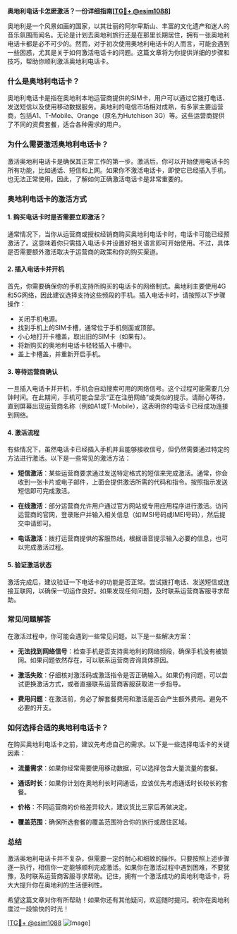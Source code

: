 **奥地利电话卡怎麽激活？一份详细指南[[TG💪+ @esim1088](https://t.me/s/esim1088)]**

奥地利是一个风景如画的国家，以其壮丽的阿尔卑斯山、丰富的文化遗产和迷人的音乐氛围而闻名。无论是计划去奥地利旅行还是在那里长期居住，拥有一张奥地利电话卡都是必不可少的。然而，对于初次使用奥地利电话卡的人而言，可能会遇到一些困惑，尤其是关于如何激活电话卡的问题。这篇文章将为你提供详细的步骤和技巧，帮助你顺利激活奥地利电话卡。

### 什么是奥地利电话卡？

奥地利电话卡是指在奥地利本地运营商提供的SIM卡，用户可以通过它拨打电话、发送短信以及使用移动数据服务。奥地利的电信市场相对成熟，有多家主要运营商，包括A1、T-Mobile、Orange（原名为Hutchison 3G）等。这些运营商提供了不同的资费套餐，适合各种需求的用户。

### 为什么需要激活奥地利电话卡？

激活奥地利电话卡是确保其正常工作的第一步。激活后，你可以开始使用电话卡的所有功能，比如通话、短信和上网。如果你不激活电话卡，即使它已经插入手机，也无法正常使用。因此，了解如何正确激活电话卡是非常重要的。

### 奥地利电话卡的激活方式

#### 1. 购买电话卡时是否需要立即激活？

通常情况下，当你从运营商或授权经销商购买奥地利电话卡时，电话卡可能已经预激活了。这意味着你只需插入电话卡并设置好相关语言即可开始使用。不过，具体是否需要额外激活取决于运营商的政策和你的购买渠道。

#### 2. 插入电话卡并开机

首先，你需要确保你的手机支持所购买的电话卡的网络制式。奥地利主要使用4G和5G网络，因此建议选择支持这些频段的手机。插入电话卡时，请按照以下步骤操作：

- 关闭手机电源。
- 找到手机上的SIM卡槽，通常位于手机侧面或顶部。
- 小心地打开卡槽盖，取出旧的SIM卡（如果有）。
- 将新购买的奥地利电话卡轻轻插入卡槽中。
- 盖上卡槽盖，并重新开启手机。

#### 3. 等待运营商确认

一旦插入电话卡并开机，手机会自动搜索可用的网络信号。这个过程可能需要几分钟时间。在此期间，手机可能会显示“正在注册网络”或类似的提示。请耐心等待，直到屏幕出现运营商名称（例如A1或T-Mobile），这表明你的电话卡已经成功连接到网络。

#### 4. 激活流程

有些情况下，虽然电话卡已经插入手机并且能够接收信号，但仍然需要通过特定的方法进行激活。以下是一些常见的激活方法：

- **短信激活**：某些运营商要求通过发送特定格式的短信来完成激活。通常，你会收到一张卡片或电子邮件，上面会提供激活所需的代码和指令。按照指示发送短信即可完成激活。
  
- **在线激活**：部分运营商允许用户通过官方网站或专用应用程序进行激活。访问运营商的官网，登录账户并输入相关信息（如IMSI号码或IMEI号码），然后提交申请即可。

- **电话激活**：拨打运营商提供的客服热线，根据语音提示输入必要的信息，也可以完成激活过程。

#### 5. 验证激活状态

激活完成后，建议验证一下电话卡的功能是否正常。尝试拨打电话、发送短信或连接互联网，以确保一切运作良好。如果发现任何问题，及时联系运营商客服寻求帮助。

### 常见问题解答

在激活过程中，你可能会遇到一些常见问题。以下是一些解决方案：

- **无法找到网络信号**：检查手机是否支持奥地利的网络频段，确保手机没有被锁网。如果问题依然存在，可以联系运营商咨询具体原因。
  
- **激活失败**：仔细核对激活码或激活指令是否正确输入。如果仍有问题，可以尝试更换激活方式，或者直接联系运营商客服获取进一步指导。

- **费用问题**：在激活前，务必了解套餐费用和激活是否会产生额外费用。避免不必要的开支。

### 如何选择合适的奥地利电话卡？

在购买奥地利电话卡之前，建议先考虑自己的需求。以下是一些选择电话卡的关键因素：

- **流量需求**：如果你经常需要使用移动数据，可以选择包含大量流量的套餐。
  
- **通话时长**：如果你计划在奥地利长时间通话，应该优先考虑通话时长较长的套餐。

- **价格**：不同运营商的价格差异较大，建议货比三家后再做决定。

- **覆盖范围**：确保所选套餐的覆盖范围符合你的旅行或居住区域。

### 总结

激活奥地利电话卡并不复杂，但需要一定的耐心和细致的操作。只要按照上述步骤逐一执行，相信你一定能够顺利完成激活。如果你在激活过程中遇到困难，不要犹豫，及时联系运营商客服寻求帮助。记住，拥有一个激活成功的奥地利电话卡，将大大提升你在奥地利的生活便利性。

希望这篇文章对你有所帮助！如果你还有其他疑问，欢迎随时提问。祝你在奥地利度过一段愉快的时光！

[[TG💪+ @esim1088](https://t.me/s/esim1088) ![Image](https://i.postimg.cc/4NQfJmqS/Snipaste-2025-05-13-00-14-12.png)]